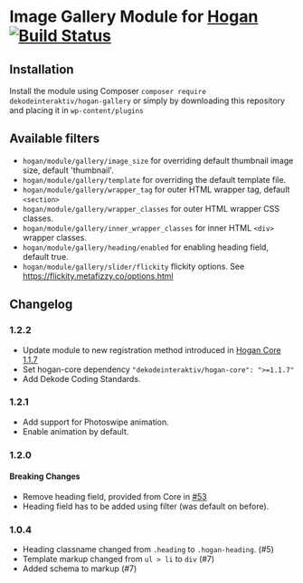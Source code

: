 # Image Gallery Module for [Hogan](https://github.com/dekodeinteraktiv/hogan-core) [![Build Status](https://travis-ci.org/DekodeInteraktiv/hogan-gallery.svg?branch=master)](https://travis-ci.org/DekodeInteraktiv/hogan-gallery)

## Installation
Install the module using Composer `composer require dekodeinteraktiv/hogan-gallery` or simply by downloading this repository and placing it in `wp-content/plugins`

## Available filters
- `hogan/module/gallery/image_size` for overriding default thumbnail image size, default 'thumbnail'.
- `hogan/module/gallery/template` for overriding the default template file.
- `hogan/module/gallery/wrapper_tag` for outer HTML wrapper tag, default `<section>`
- `hogan/module/gallery/wrapper_classes` for outer HTML wrapper CSS classes.
- `hogan/module/gallery/inner_wrapper_classes` for inner HTML `<div>` wrapper classes.
- `hogan/module/gallery/heading/enabled` for enabling heading field, default true.
- `hogan/module/gallery/slider/flickity` flickity options. See https://flickity.metafizzy.co/options.html

## Changelog

### 1.2.2
- Update module to new registration method introduced in [Hogan Core 1.1.7](https://github.com/DekodeInteraktiv/hogan-core/releases/tag/1.1.7)
- Set hogan-core dependency `"dekodeinteraktiv/hogan-core": ">=1.1.7"`
- Add Dekode Coding Standards.

### 1.2.1
- Add support for Photoswipe animation.
- Enable animation by default.

### 1.2.0
#### Breaking Changes
- Remove heading field, provided from Core in [#53](https://github.com/DekodeInteraktiv/hogan-core/pull/53)
- Heading field has to be added using filter (was default on before).

### 1.0.4
- Heading classname changed from `.heading` to `.hogan-heading`. (#5)
- Template markup changed from `ul > li` to `div` (#7)
- Added schema to markup (#7)
